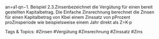 an=a1·qn−1.
Beispiel 2.3.Zinsenbezeichnet die Vergütung für einen bereit gestellten Kapitalbetrag. Die Einfache
Zinsrechnung berechnet die Zinsen für einen Kapitalbetrag von Kbei einem Zinssatz von pProzent
proZinsperiode wie beispielsweise einem Jahr direkt als
Z=K·p

   Tags & Topics:
   #Zinsen
   #Vergütung
   #Zinsrechnung
   #Zinssatz
   #Zins